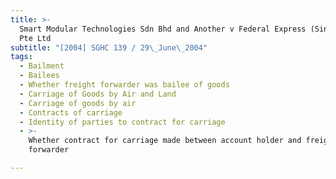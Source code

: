 ```yaml
---
title: >-
  Smart Modular Technologies Sdn Bhd and Another v Federal Express (Singapore)
  Pte Ltd
subtitle: "[2004] SGHC 139 / 29\_June\_2004"
tags:
  - Bailment
  - Bailees
  - Whether freight forwarder was bailee of goods
  - Carriage of Goods by Air and Land
  - Carriage of goods by air
  - Contracts of carriage
  - Identity of parties to contract for carriage
  - >-
    Whether contract for carriage made between account holder and freight
    forwarder

---
```


